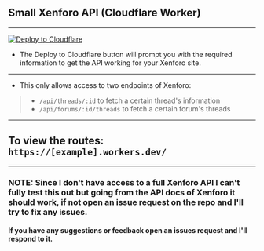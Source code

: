 ## Small Xenforo API (Cloudflare Worker)
------------
[![Deploy to Cloudflare](https://deploy.workers.cloudflare.com/button)](https://deploy.workers.cloudflare.com/?url=https://github.com/GoldenAngel2/Xenforo-API/)
- The Deploy to Cloudflare button will prompt you with the required information to get the API working for your Xenforo site. 
------------

- This only allows access to two endpoints of Xenforo: 
> - `/api/threads/:id` to fetch a certain thread's information
> - `/api/forums/:id/threads` to fetch a certain forum's threads 

-------

## To view the routes: `https://[example].workers.dev/`

-----

### NOTE: Since I don't have access to a full Xenforo API I can't fully test this out but going from the API docs of Xenforo it should work, if not open an issue request on the repo and I'll try to fix any issues.

#### If you have any suggestions or feedback open an issues request and I'll respond to it. 
